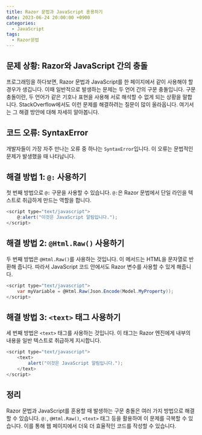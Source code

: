 ```yaml
---
title: Razor 문법과 JavaScript 혼용하기
date: 2023-06-24 20:00:00 +0900
categories:
  - JavaScript
tags:
  - Razor문법
---
```


## 문제 상황: Razor와 JavaScript 간의 충돌

프로그래밍을 하다보면, Razor 문법과 JavaScript를 한 페이지에서 같이 사용해야 할 경우가 생깁니다. 이때 일반적으로 발생하는 문제는 두 언어 간의 구문 충돌입니다. 구문 충돌이란, 두 언어가 같은 기호나 표현을 사용해 서로 해석할 수 없게 되는 상황을 말합니다. StackOverflow에서도 이런 문제를 해결하려는 질문이 많이 올라옵니다. 여기서는 그 해결 방안에 대해 자세히 알아봅니다.

## 코드 오류: SyntaxError
개발자들이 가장 자주 만나는 오류 중 하나는 `SyntaxError`입니다. 이 오류는 문법적인 문제가 발생했을 때 나타납니다.

## 해결 방법 1: `@:` 사용하기

첫 번째 방법으로 `@:` 구문을 사용할 수 있습니다. `@:`은 Razor 문법에서 단일 라인을 텍스트로 취급하게 만드는 역할을 합니다.

```csharp
<script type="text/javascript">
    @:alert("이것은 JavaScript 알림입니다.");
</script>
```

## 해결 방법 2: `@Html.Raw()` 사용하기

두 번째 방법은 `@Html.Raw()`를 사용하는 것입니다. 이 메서드는 HTML을 문자열로 반환해 줍니다. 따라서 JavaScript 코드 안에서도 Razor 변수를 사용할 수 있게 해줍니다.

```csharp
<script type="text/javascript">
    var myVariable = @Html.Raw(Json.Encode(Model.MyProperty));
</script>
```

## 해결 방법 3: `<text>` 태그 사용하기

세 번째 방법은 `<text>` 태그를 사용하는 것입니다. 이 태그는 Razor 엔진에게 내부의 내용을 일반 텍스트로 취급하게 지시합니다.

```csharp
<script type="text/javascript">
    <text>
        alert("이것은 JavaScript 알림입니다.");
    </text>
</script>
```

## 정리

Razor 문법과 JavaScript를 혼용할 때 발생하는 구문 충돌은 여러 가지 방법으로 해결할 수 있습니다. `@:`, `@Html.Raw()`, `<text>` 태그 등을 활용하여 이 문제를 극복할 수 있습니다. 이를 통해 웹 페이지에서 더욱 더 효율적인 코드를 작성할 수 있습니다.